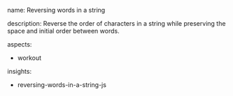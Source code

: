 name: Reversing words in a string

description: Reverse the order of characters in a string while preserving the space and initial order between words.

aspects:
  - workout

insights:
  - reversing-words-in-a-string-js